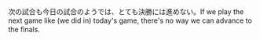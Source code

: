 <tr><td>次の試合も今日の試合のようでは、とても決勝には進めない。<td><tr><tr><td>If we play the next game like (we did in) today's game, there's no way we can advance to the ﬁnals.<td><tr></table>

